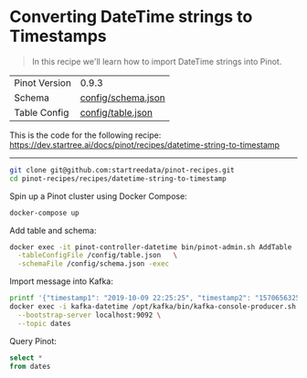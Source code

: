 # Converting DateTime strings to Timestamps

> In this recipe we'll learn how to import DateTime strings into Pinot.

<table>
  <tr>
    <td>Pinot Version</td>
    <td>0.9.3</td>
  </tr>
  <tr>
    <td>Schema</td>
    <td><a href="config/schema.json">config/schema.json</a></td>
  </tr>
    <tr>
    <td>Table Config</td>
    <td><a href="config/table.json">config/table.json</a></td>
  </tr>
</table>

This is the code for the following recipe: https://dev.startree.ai/docs/pinot/recipes/datetime-string-to-timestamp

***

```bash
git clone git@github.com:startreedata/pinot-recipes.git
cd pinot-recipes/recipes/datetime-string-to-timestamp
```

Spin up a Pinot cluster using Docker Compose:

```bash
docker-compose up
```

Add table and schema:

```bash
docker exec -it pinot-controller-datetime bin/pinot-admin.sh AddTable   \
  -tableConfigFile /config/table.json   \
  -schemaFile /config/schema.json -exec
```

Import message into Kafka:

```bash
printf '{"timestamp1": "2019-10-09 22:25:25", "timestamp2": "1570656325000", "timestamp3": "10/09/2019T22:25:25"}\n' |
docker exec -i kafka-datetime /opt/kafka/bin/kafka-console-producer.sh \
  --bootstrap-server localhost:9092 \
  --topic dates
```

Query Pinot:

```sql
select * 
from dates
```
